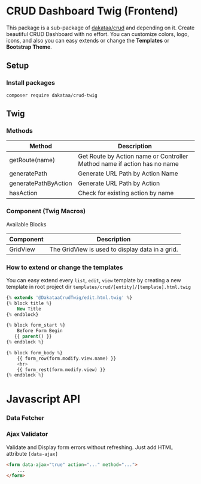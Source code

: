 # CRUD Dashboard Twig (Frontend)
This package is a sub-package of [dakataa/crud](https://github.com/dakataa/crud) and depending on it.
Create beautiful CRUD Dashboard with no effort.
You can customize colors, logo, icons, and also you can easy extends or change the **Templates** or **Bootstrap Theme**.

## Setup
### Install packages
```shell
composer require dakataa/crud-twig
```


## Twig

### Methods
| Method               | Description                                                              |
|----------------------|--------------------------------------------------------------------------|
| getRoute(name)       | Get Route by Action name or Controller Method name if action has no name |
| generatePath         | Generate URL Path by Action Name                                         |
| generatePathByAction | Generate URL Path by Action                                              |
| hasAction            | Check for existing action by name                                        |

### Component (Twig Macros)
Available Blocks

| Component | Description                                     |
|-----------|-------------------------------------------------|
| GridView  | The GridView is used to display data in a grid. |

### How to extend or change the templates

You can easy extend every `list`, `edit`, `view` template by creating a new template in root project dir
`templates/crud/[entity]/[template].html.twig`

```php
{% extends '@DakataaCrudTwig/edit.html.twig' %}
{% block title %}
	New Title
{% endblock}

{% block form_start %}
	Before Form Begin
   {{ parent() }}
{% endblock %}

{% block form_body %}
	{{ form_row(form.modify.view.name) }}
	<hr>
	{{ form_rest(form.modify.view) }}
{% endblock %}
```


# Javascript API
### Data Fetcher

### Ajax Validator
Validate and Display form errors without refreshing.
Just add HTML attribute `[data-ajax]`
```html
<form data-ajax="true" action="..." method="...">
	...
</form>
```
